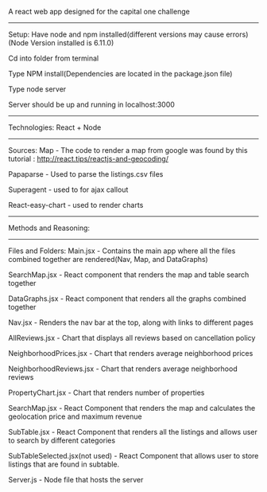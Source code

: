A react web app designed for the capital one challenge

-------------------------------------

Setup:
Have node and npm installed(different versions may cause errors)(Node Version installed is 6.11.0)


Cd into folder from terminal


Type NPM install(Dependencies are located in the package.json file)


Type node server


Server should be up and running in localhost:3000




-------------------------------------


Technologies:
React + Node



-------------------------------------


Sources:
Map - The code to render a map from google was found by this tutorial : http://react.tips/reactjs-and-geocoding/

Papaparse - Used to parse the listings.csv files

Superagent - used to for ajax callout

React-easy-chart - used to render charts




-------------------------------------




Methods and Reasoning:





-------------------------------------


Files and Folders:
Main.jsx - Contains the main app where all the files combined together are rendered(Nav, Map, and DataGraphs)



SearchMap.jsx - React component that renders the map and table search together



DataGraphs.jsx - React component that renders all the graphs combined together



Nav.jsx - Renders the nav bar at the top, along with links to different pages



AllReviews.jsx - Chart that displays all reviews based on cancellation policy



NeighborhoodPrices.jsx - Chart that renders average neighborhood prices



NeighborhoodReviews.jsx - Chart that renders average neighborhood reviews



PropertyChart.jsx - Chart that renders number of properties



SearchMap.jsx - React Component that renders the map and calculates the geolocation price and maximum revenue



SubTable.jsx - React Component that renders all the listings and allows user to search by different categories



SubTableSelected.jsx(not used) - React Component that allows user to store listings that are found in subtable.



Server.js - Node file that hosts the server
